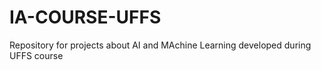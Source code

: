 # IA-COURSE-UFFS
Repository for projects about AI and MAchine Learning developed during UFFS course

